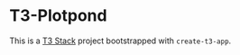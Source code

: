 # T3-Plotpond

This is a [T3 Stack](https://create.t3.gg/) project bootstrapped with `create-t3-app`.